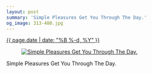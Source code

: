 ```yaml
---
layout: post
summary: 'Simple Pleasures Get You Through The Day.'
og_image: 313-480.jpg
---
```


<p>
 <time>
  <a href="/313">
   {{ page.date | date: "%B %-d, %Y" }}
  </a>
 </time>
 <a href="/313">
  <figure data-taken="4/15/2014">
   <img alt="Simple Pleasures Get You Through The Day." sizes="(min-width: 700px) 50vw, calc(100vw - 2rem)" src="{{ site.assets_url }}/313-240.jpg" srcset="{{ site.assets_url }}/313-480.jpg 480w, {{ site.assets_url }}/313-360.jpg 360w, {{ site.assets_url }}/313-240.jpg 240w, {{ site.assets_url }}/313-120.jpg 120w"/>
  </figure>
 </a>
 <span>
  Simple Pleasures Get You Through The Day.
 </span>
</p>
